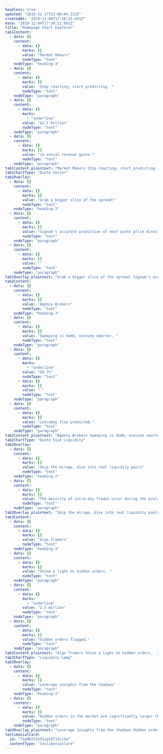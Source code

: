 ```yaml
---
headless: true
updated: "2019-12-17T23:00:04.223Z"
createdAt: "2019-12-04T17:38:22.691Z"
date: "2019-12-04T17:38:22.691Z"
title: "Homepage Chart Explorer"
tab1Content:
  - data: {}
    content:
      - data: {}
        marks: []
        value: "Market Makers"
        nodeType: "text"
    nodeType: "heading-3"
  - data: {}
    content:
      - data: {}
        marks: []
        value: "Stop reacting; start predicting. "
        nodeType: "text"
    nodeType: "paragraph"
  - data: {}
    content:
      - data: {}
        marks:
          - "underline"
        value: "$2.2 billion"
        nodeType: "text"
    nodeType: "paragraph"
  - data: {}
    content:
      - data: {}
        marks: []
        value: "in annual revenue gains."
        nodeType: "text"
    nodeType: "paragraph"
tab1Content_plaintext: "Market Makers Stop reacting; start predicting.  $2.2 billion in annual revenue gains."
tab1ChartType: "Quote Vector"
tab1Overlay:
  - data: {}
    content:
      - data: {}
        marks: []
        value: "Grab a bigger slice of the spread!"
        nodeType: "text"
    nodeType: "heading-2"
  - data: {}
    content:
      - data: {}
        marks: []
        value: "Signum's accurate prediction of next quote price direction - Quote Vector - allows market makers to consistently reap handsome returns. How handsome? Millions of dollars per day and over two billion dollars per year are achievable in the US equities market."
        nodeType: "text"
    nodeType: "paragraph"
  - data: {}
    content:
      - data: {}
        marks: []
        value: ""
        nodeType: "text"
    nodeType: "paragraph"
tab1Overlay_plaintext: "Grab a bigger slice of the spread! Signum's accurate prediction of next quote price direction - Quote Vector - allows market makers to consistently reap handsome returns. How handsome? Millions of dollars per day and over two billion dollars per year are achievable in the US equities market. "
tab2Content:
  - data: {}
    content:
      - data: {}
        marks: []
        value: "Agency Brokers"
        nodeType: "text"
    nodeType: "heading-3"
  - data: {}
    content:
      - data: {}
        marks: []
        value: "Sweeping is dumb; execute smarter. "
        nodeType: "text"
    nodeType: "paragraph"
  - data: {}
    content:
      - data: {}
        marks:
          - "underline"
        value: "69.7%"
        nodeType: "text"
      - data: {}
        marks: []
        value: " "
        nodeType: "text"
    nodeType: "paragraph"
  - data: {}
    content:
      - data: {}
        marks: []
        value: "intraday flow predicted."
        nodeType: "text"
    nodeType: "paragraph"
tab2Content_plaintext: "Agency Brokers Sweeping is dumb; execute smarter.  69.7%  intraday flow predicted."
tab2ChartType: "Quote Fuse Liquidity"
tab2Overlay:
  - data: {}
    content:
      - data: {}
        marks: []
        value: "Skip the mirage, dive into real liquidity pools"
        nodeType: "text"
    nodeType: "heading-2"
  - data: {}
    content:
      - data: {}
        marks: []
        value: "The majority of intra-day trades occur during the prelude to a quote price change. Signum’s accurate prediction of imminent quote price changes - Quote Fuse - allows agency brokers to reliably target pools of available liquidity."
        nodeType: "text"
    nodeType: "paragraph"
tab2Overlay_plaintext: "Skip the mirage, dive into real liquidity pools The majority of intra-day trades occur during the prelude to a quote price change. Signum’s accurate prediction of imminent quote price changes - Quote Fuse - allows agency brokers to reliably target pools of available liquidity."
tab3Content:
  - data: {}
    content:
      - data: {}
        marks: []
        value: "Algo Traders"
        nodeType: "text"
    nodeType: "heading-3"
  - data: {}
    content:
      - data: {}
        marks: []
        value: "Shine a light on hidden orders. "
        nodeType: "text"
    nodeType: "paragraph"
  - data: {}
    content:
      - data: {}
        marks:
          - "underline"
        value: "2.5 million"
        nodeType: "text"
    nodeType: "paragraph"
  - data: {}
    content:
      - data: {}
        marks: []
        value: "hidden orders flagged."
        nodeType: "text"
    nodeType: "paragraph"
tab3Content_plaintext: "Algo Traders Shine a light on hidden orders.  2.5 million hidden orders flagged."
tab3ChartType: "Liquidity Lamp"
tab3Overlay:
  - data: {}
    content:
      - data: {}
        marks: []
        value: "Leverage insights from the shadows"
        nodeType: "text"
    nodeType: "heading-2"
  - data: {}
    content:
      - data: {}
        marks: []
        value: "Hidden orders in the market are significantly larger than visible orders and they beget concentrations of trading activity. Signum’s accurate identification of reserve orders - Liquidity Lamp - and estimation of their size - Searchlight - allow algo traders to make more informed trading decisions."
        nodeType: "text"
    nodeType: "paragraph"
tab3Overlay_plaintext: "Leverage insights from the shadows Hidden orders in the market are significantly larger than visible orders and they beget concentrations of trading activity. Signum’s accurate identification of reserve orders - Liquidity Lamp - and estimation of their size - Searchlight - allow algo traders to make more informed trading decisions."
testimonialCard:
  id: "75pMD2Y2e51zgt6T1XLCSm"
  contentType: "testimonialCard"
---
```


